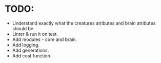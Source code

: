 # TODO:
- Understand exactly what the creatures atributes and brain atributes should be.
- Linter & run it on test.
- Add modules - core and brain.
- Add logging.
- Add generations.
- Add cost function.